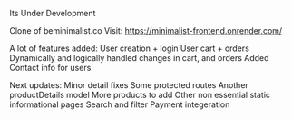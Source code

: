 Its Under Development

Clone of beminimalist.co
Visit: https://minimalist-frontend.onrender.com/

A lot of features added:
  User creation + login
  User cart + orders
  Dynamically and logically handled changes in cart, and orders
  Added Contact info for users

Next updates: 
  Minor detail fixes
  Some protected routes
  Another productDetails model 
  More products to add
  Other non essential static informational pages
  Search and filter
  Payment integeration
